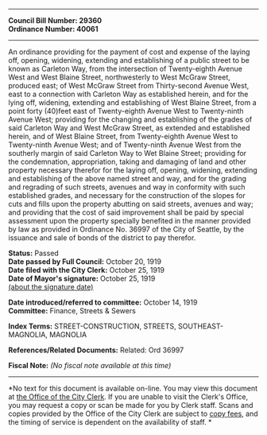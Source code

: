 * * * * *  
  
**Council Bill Number: [](#h0)[](#h2)29360**   
**Ordinance Number: 40061**  
  
* * * * *  
  
An ordinance providing for the payment of cost and expense of the laying off, opening, widening, extending and establishing of a public street to be known as Carleton Way, from the intersection of Twenty-eighth Avenue West and West Blaine Street, northwesterly to West McGraw Street, produced east; of West McGraw Street from Thirty-second Avenue West, east to a connection with Carleton Way as established herein, and for the lying off, widening, extending and establishing of West Blaine Street, from a point forty (40)feet east of Twenty-eighth Avenue West to Twenty-ninth Avenue West; providing for the changing and establishing of the grades of said Carleton Way and West McGraw Street, as extended and established herein, and of West Blaine Street, from Twenty-eighth Avenue West to Twenty-ninth Avenue West; and of Twenty-ninth Avenue West from the southerly margin of said Carleton Way to Wet Blaine Street; providing for the condemnation, appropriation, taking and damaging of land and other property necessary therefor for the laying off, opening, widening, extending and establishing of the above named street and way, and for the grading and regrading of such streets, avenues and way in conformity with such established grades, and necessary for the construction of the slopes for cuts and fills upon the property abutting on said streets, avenues and way; and providing that the cost of said improvement shall be paid by special assessment upon the property specially benefited in the manner provided by law as provided in Ordinance No. 36997 of the City of Seattle, by the issuance and sale of bonds of the district to pay therefor.  
  
**Status:** Passed   
**Date passed by Full Council:** October 20, 1919   
**Date filed with the City Clerk:** October 25, 1919   
**Date of Mayor's signature:** October 25, 1919   
[(about the signature date)](/~public/approvaldate.htm)   
  
  
**Date introduced/referred to committee:** October 14, 1919   
**Committee:** Finance, Streets & Sewers   
  
**Index Terms:** STREET-CONSTRUCTION, STREETS, SOUTHEAST-MAGNOLIA, MAGNOLIA  
  
**References/Related Documents:** Related: Ord 36997  
  
**Fiscal Note:** *(No fiscal note available at this time)*  
  
* * * * *  
  
*No text for this document is available on-line. You may view this document at [the Office of the City Clerk](http://www.seattle.gov/leg/clerk/contactUs.htm). If you are unable to visit the Clerk's Office, you may request a copy or scan be made for you by Clerk staff. Scans and copies provided by the Office of the City Clerk are subject to [copy fees](http://clerk.seattle.gov/~public/clerkfees.htm), and the timing of service is dependent on the availability of staff. *  
  
  
